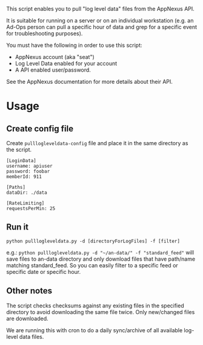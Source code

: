 This script enables you to pull "log level data" files from the AppNexus API.  

It is suitable for running on a server or on an individual workstation (e.g. an Ad-Ops person can pull a specific hour of data and grep for a specific event for troubleshooting purposes).

You must have the following in order to use this script:

- AppNexus account (aka "seat")
- Log Level Data enabled for your account
- A API enabled user/password.

See the AppNexus documentation for more details about their API.

# Usage

## Create config file

Create `pulllogleveldata-config` file and place it in the same directory as the script.

```
[LoginData]
username: apiuser
password: foobar
memberId: 911

[Paths]
dataDir: ./data

[RateLimiting]
requestsPerMin: 25
```

## Run it

```
python pulllogleveldata.py -d [directoryForLogFiles] -f [filter]
```

e.g.:  `python pulllogleveldata.py -d "~/an-data/" -f "standard_feed"`
will save files to an-data directory and only download files that have path/name matching standard_feed.  So you can easily filter to a specific feed or specific date or specific hour.

## Other notes

The script checks checksums against any existing files in the specified directory to avoid downloading the same file twice.  Only new/changed files are downloaded.

We are running this with cron to do a daily sync/archive of all available log-level data files.
